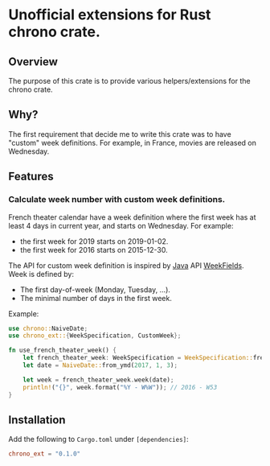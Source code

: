 # Unofficial extensions for Rust chrono crate.

## Overview

The purpose of this crate is to provide various helpers/extensions for the chrono crate.
 
## Why?

The first requirement that decide me to write this crate was to have "custom" week definitions.
For example, in France, movies are released on Wednesday.

## Features

### Calculate week number with custom week definitions.

French theater calendar have a week definition where the first week has at least 4 days in current year, and starts on Wednesday.
For example:
 
- the first week for 2019 starts on 2019-01-02.
- the first week for 2016 starts on 2015-12-30.

The API for custom week definition is inspired by [Java](https://www.java.com/) API [WeekFields](https://docs.oracle.com/javase/8/docs/api/java/time/temporal/WeekFields.html).
Week is defined by:

- The first day-of-week (Monday, Tuesday, …).
- The minimal number of days in the first week.

Example:

```rust
use chrono::NaiveDate;
use chrono_ext::{WeekSpecification, CustomWeek};

fn use_french_theater_week() {
    let french_theater_week: WeekSpecification = WeekSpecification::french_theater_week();
    let date = NaiveDate::from_ymd(2017, 1, 3);

    let week = french_theater_week.week(date);
    println!("{}", week.format("%Y - W%W")); // 2016 - W53
}
```

## Installation

Add the following to `Cargo.toml` under `[dependencies]`:

```toml
chrono_ext = "0.1.0"
```